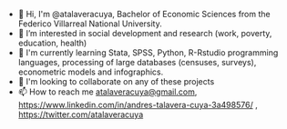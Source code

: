 - 👋 Hi, I'm @atalaveracuya, Bachelor of Economic Sciences from the Federico Villarreal National University.
- 👀 I’m interested in social development and research (work, poverty, education, health)
- 🌱 I'm currently learning Stata, SPSS, Python, R-Rstudio programming languages, processing of large databases (censuses, surveys), econometric models and infographics.
- 💞️ I'm looking to collaborate on any of these projects
- 📫 How to reach me atalaveracuya@gmail.com, https://www.linkedin.com/in/andres-talavera-cuya-3a498576/ , https://twitter.com/atalaveracuya

<!---
atalaveracuya/atalaveracuya is a ✨ special ✨ repository because its `README.md` (this file) appears on your GitHub profile.
You can click the Preview link to take a look at your changes.
--->
